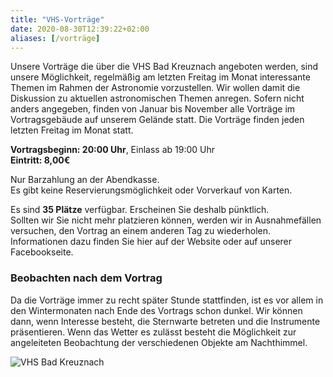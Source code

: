 ```yaml
---
title: "VHS-Vorträge"
date: 2020-08-30T12:39:22+02:00
aliases: [/vorträge]
---
```


Unsere Vorträge die über die VHS Bad Kreuznach angeboten werden, sind unsere Möglichkeit, regelmäßig am letzten Freitag im Monat interessante Themen im Rahmen der Astronomie vorzustellen. Wir wollen damit die Diskussion zu aktuellen astronomischen Themen anregen. Sofern nicht anders angegeben, finden von Januar bis November alle Vorträge im Vortragsgebäude auf unserem Gelände statt.
Die Vorträge finden jeden letzten Freitag im Monat statt.

**Vortragsbeginn: 20:00 Uhr**, Einlass ab 19:00 Uhr  
**Eintritt: 8,00€**

Nur Barzahlung an der Abendkasse.  
Es gibt keine Reservierungsmöglichkeit oder Vorverkauf von Karten.

Es sind **35 Plätze** verfügbar. Erscheinen Sie deshalb pünktlich.  
Sollten wir Sie nicht mehr platzieren können, werden wir in Ausnahmefällen versuchen, den Vortrag an einem anderen Tag zu wiederholen. Informationen dazu finden Sie hier auf der Website oder auf unserer Facebookseite.

### Beobachten nach dem Vortrag

Da die Vorträge immer zu recht später Stunde stattfinden, ist es vor allem in den Wintermonaten nach Ende des Vortrags schon dunkel. Wir können dann, wenn Interesse besteht, die Sternwarte betreten und die Instrumente präsentieren. Wenn das Wetter es zulässt besteht die Möglichkeit zur angeleiteten Beobachtung der verschiedenen Objekte am Nachthimmel.

![VHS Bad Kreuznach](/svg/vhs_logo.svg)
